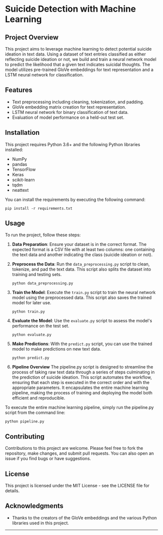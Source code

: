 # Suicide Detection with Machine Learning

## Project Overview

This project aims to leverage machine learning to detect potential suicide ideation in text data. Using a dataset of text entries classified as either reflecting suicide ideation or not, we build and train a neural network model to predict the likelihood that a given text indicates suicidal thoughts. The model utilizes pre-trained GloVe embeddings for text representation and a LSTM neural network for classification.

## Features

- Text preprocessing including cleaning, tokenization, and padding.
- GloVe embedding matrix creation for text representation.
- LSTM neural network for binary classification of text data.
- Evaluation of model performance on a held-out test set.

## Installation

This project requires Python 3.6+ and the following Python libraries installed:

- NumPy
- pandas
- TensorFlow
- Keras
- scikit-learn
- tqdm
- neattext

You can install the requirements by executing the following command:

```
pip install -r requirements.txt
```

## Usage

To run the project, follow these steps:

1. **Data Preparation**: Ensure your dataset is in the correct format. The expected format is a CSV file with at least two columns: one containing the text data and another indicating the class (suicide ideation or not).

2. **Preprocess the Data**: Run the `data_preprocessing.py` script to clean, tokenize, and pad the text data. This script also splits the dataset into training and testing sets.

   ```
   python data_preprocessing.py
   ```

3. **Train the Model**: Execute the `train.py` script to train the neural network model using the preprocessed data. This script also saves the trained model for later use.

   ```
   python train.py
   ```

4. **Evaluate the Model**: Use the `evaluate.py` script to assess the model's performance on the test set.

   ```
   python evaluate.py
   ```

5. **Make Predictions**: With the `predict.py` script, you can use the trained model to make predictions on new text data.

   ```
   python predict.py 

   ```
6. **Pipeline Overview** 
The pipeline.py script is designed to streamline the process of taking raw text data through a series of steps culminating in the prediction of suicide ideation. This script automates the workflow, ensuring that each step is executed in the correct order and with the appropriate parameters. It encapsulates the entire machine learning pipeline, making the process of training and deploying the model both efficient and reproducible.

To execute the entire machine learning pipeline, simply run the pipeline.py script from the command line:

```
python pipeline.py
```

## Contributing

Contributions to this project are welcome. Please feel free to fork the repository, make changes, and submit pull requests. You can also open an issue if you find bugs or have suggestions.

## License

This project is licensed under the MIT License - see the LICENSE file for details.

## Acknowledgments

- Thanks to the creators of the GloVe embeddings and the various Python libraries used in this project.

---
